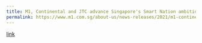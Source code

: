 ```yaml
---
title: M1, Continental and JTC advance Singapore's Smart Nation ambition through 5G standalone network and robotics
permalink: https://www.m1.com.sg/about-us/news-releases/2021/m1-continental-and-jtc-advance-singapore-smart-nation-ambition
---
```

[link](https://www.m1.com.sg/about-us/news-releases/2021/m1-continental-and-jtc-advance-singapore-smart-nation-ambition)